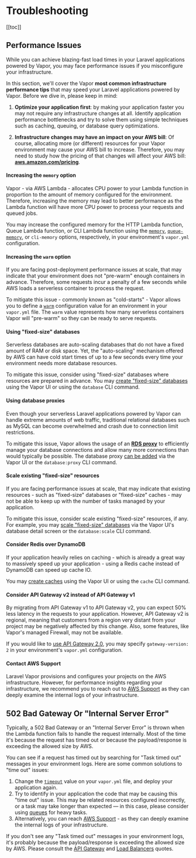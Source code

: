 # Troubleshooting

[[toc]]

## Performance Issues

While you can achieve blazing-fast load times in your Laravel applications powered by Vapor, you may face performance issues if you misconfigure your infrastructure.

In this section, we'll cover the Vapor **most common infrastructure performance tips** that may speed your Laravel applications powered by Vapor. Before we dive in, please keep in mind:

1. **Optimize your application first**: by making your application faster you may not require any infrastructure changes at all. Identify application performance bottlenecks and try to solve them using simple techniques such as caching, queuing, or database query optimizations.

2. **Infrastructure changes may have an impact on your AWS bill**: Of course, allocating more (or different) resources for your Vapor environment may cause your AWS bill to increase. Therefore, you may need to study how the pricing of that changes will affect your AWS bill: **[aws.amazon.com/pricing](https://aws.amazon.com/pricing/)**.

#### Increasing the `memory` option

Vapor - via AWS Lambda - allocates CPU power to your Lambda function in proportion to the amount of memory configured for the environment. Therefore, increasing the memory may lead to better performance as the Lambda function will have more CPU power to process your requests and queued jobs.

You may increase the configured memory for the HTTP Lambda function, Queue Lambda function, or CLI Lambda function using the [`memory`](https://docs.vapor.build/1.0/projects/environments.html#memory), [`queue-memory`](https://docs.vapor.build/1.0/resources/queues.html#queue-memory), or `cli-memory` options, respectively, in your environment's `vapor.yml` configuration.

#### Increasing the `warm` option

If you are facing post-deployment performance issues at scale, that may indicate that your environment does not "pre-warm" enough containers in advance. Therefore, some requests incur a penalty of a few seconds while AWS loads a serverless container to process the request.

To mitigate this issue - commonly known as "cold-starts" - Vapor allows you to define a [`warm`](https://docs.vapor.build/1.0/projects/environments.html#prewarming) configuration value for an environment in your `vapor.yml` file. The `warm` value represents how many serverless containers Vapor will "pre-warm" so they can be ready to serve requests.

#### Using "fixed-size" databases

Serverless databases are auto-scaling databases that do not have a fixed amount of RAM or disk space. Yet, the "auto-scaling" mechanism offered by AWS can have cold start times of up to a few seconds every time your environment needs more database resources.

To mitigate this issue, consider using "fixed-size" databases where resources are prepared in advance. You may [create "fixed-size" databases](https://docs.vapor.build/1.0/resources/databases.html#fixed-size-databases) using the Vapor UI or using the `database` CLI command.

#### Using database proxies

Even though your serverless Laravel applications powered by Vapor can handle extreme amounts of web traffic, traditional relational databases such as MySQL can become overwhelmed and crash due to connection limit restrictions.

To mitigate this issue, Vapor allows the usage of an **[RDS proxy](https://aws.amazon.com/rds/proxy/)** to efficiently manage your database connections and allow many more connections than would typically be possible. The database proxy [can be added](https://docs.vapor.build/1.0/resources/databases.html#database-proxies) via the Vapor UI or the `database:proxy` CLI command.

#### Scale existing "fixed-size" resources

If you are facing performance issues at scale, that may indicate that existing resources - such as "fixed-size" databases or "fixed-size" caches - may not be able to keep up with the number of tasks managed by your application.

To mitigate this issue, consider scale existing "fixed-size" resources, if any. For example, you may [scale "fixed-size" databases](https://docs.vapor.build/1.0/resources/databases.html#scaling-databases) via the Vapor UI's database detail screen or the `database:scale` CLI command.

#### Consider Redis over DynamoDB

If your application heavily relies on caching - which is already a great way to massively speed up your application - using a Redis cache instead of DynamoDB can speed up cache IO.

You may [create caches](https://docs.vapor.build/1.0/resources/caches.html#introduction) using the Vapor UI or using the `cache` CLI command.

#### Consider API Gateway v2 instead of API Gateway v1

By migrating from API Gateway v1 to API Gateway v2, you can expect 50% less latency in the requests to your application. However, API Gateway v2 is regional, meaning that customers from a region very distant from your project may be negatively affected by this change. Also, some features, like Vapor's managed Firewall, may not be available.

If you would like to [use API Gateway 2.0](https://docs.vapor.build/1.0/projects/environments.html#gateway-versions), you may specify `gateway-version: 2` in your environment's `vapor.yml` configuration.

#### Contact AWS Support

Laravel Vapor provisions and configures your projects on the AWS infrastructure. However, for performance insights regarding your infrastructure, we recommend you to reach out to [AWS Support](https://console.aws.amazon.com/support/home?#/case/create?issueType=technical) as they can deeply examine the internal logs of your infrastructure.

## 502 Bad Gateway Or "Internal Server Error"

Typically, a 502 Bad Gateway or an "Internal Server Error" is thrown when the Lambda function fails to handle the request internally. Most of the time it's because the request has timed out or because the payload/response is exceeding the allowed size by AWS.

You can see if a request has timed out by searching for "Task timed out" messages in your environment logs. Here are some common solutions to "time out" issues:

1. Change the [`timeout`](https://docs.vapor.build/1.0/projects/environments.html#timeout) value on your `vapor.yml` file, and deploy your application again.
2. Try to identify in your application the code that may be causing this "time out" issue. This may be related resources configured incorrectly, or a task may take longer than expected — in this case, please consider using [queues](docs.vapor.build/1.0/resources/queues.html) for heavy tasks.
3. Alternatively, you can reach [AWS Support](https://console.aws.amazon.com/support/home?#/case/create?issueType=technical) - as they can deeply examine the internal logs of your infrastructure.

If you don't see any "Task timed out" messages in your environment logs, it's probably because the payload/response is exceeding the allowed size by AWS. Please consult the [API Gateway](https://docs.aws.amazon.com/apigateway/latest/developerguide/limits.html) and [Load Balancers](https://docs.aws.amazon.com/elasticloadbalancing/latest/application/load-balancer-limits.html) quotes.
